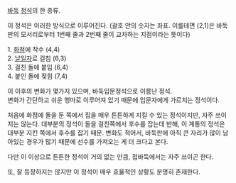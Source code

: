 [바둑](%EB%B0%94%EB%91%91.md) [정석](%EC%A0%95%EC%84%9D.md)의 한 종류.

이 정석은 이러한 방식으로 이루어진다. (괄호 안의 숫자는 좌표. 이를테면 (2,1)은 바둑판의 모서리로부터 1번째 줄과 2번째 줄이
교차하는 지점이라는 뜻이다)  

1\. [화점](%ED%99%94%EC%A0%90.md)에 착수 (4,4)  
2\. [날일자](%EB%82%A0%EC%9D%BC%EC%9E%90.md)로 걸침 (6,3)  
3\. 걸친 돌에 붙임 (6,4)  
4\. 붙인 돌에 젖힘 (7,4)

이 이후의 변화가 몇가지 있으며, 바둑입문정석으로 이름난 정석.  
변화가 간단하고 쉬운 행마로 이루어져 있기 때문에 입문자에게 가르치는 정석이다.

처음에 화점에 돌을 둔 쪽에서 집을 매우 튼튼하게 지킬 수 있는 정석이지만, 자주 쓰이지는 않는다. 대부분의 정석이 돌을 걸친쪽에서 후수를
잡는데 반해, 이 계통의 정석은 대부분 지킨 쪽에서 후수를 잡기 때문. 변화도 적어서, 바둑판에 아직 큰 자리가 많이 남아있는 경우가 많기
때문에 선수를 가져오는 게 더 크다고 본다.  

다만 이 이상으로 튼튼한 정석이 거의 없는 만큼, 접바둑에서는 자주 쓰이곤 한다.  

또, 잘 등장하지는 않지만 이 정석이 매우 효율적인 상황도 분명히 존재한다.  

